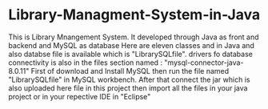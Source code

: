 # Library-Managment-System-in-Java
This is Library Mnangement System. It developed through Java as front and backend and MySQL as database
Here are eleven classes and in Java and also databse file is available which is "LibrarySQLfile".
drivers fo database connectivity is also in the files section named : "mysql-connector-java-8.0.11"
First of download and Install MySQL then run the file named "LibrarySQLfile" in MySQL workbench. After that connect the jar which is also uploaded here file in this project then import all the files in your java project or in your repective IDE in "Eclipse"
